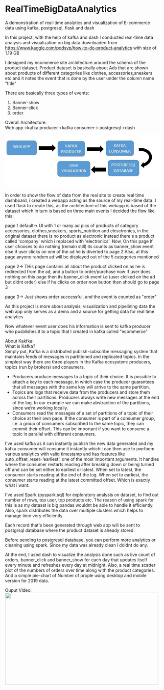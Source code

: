 # RealTimeBigDataAnalytics
A demonstration of real-time analytics and visualization of E-commerce data using kafka, postgresql, flask and dash

In this project, with the help of kafka and dash I conducted real-time data analysis and visualization on big data downloaded from https://www.kaggle.com/podsyp/how-to-do-product-analytics with size of 1.19 GB

I designed my ecommerce site architecture around the schema of the product dataset. Product dataset is basically about Ads that are shown about products of different categories like clothes, accessories,sneakers etc and it notes the event that is done by the user under the column name "title"

There are basically three types of events:
1) Banner-show
2) Banner-click
3) order


Overall Architecture: <br>
Web app->kafka producer->kafka consumer-> postgresql->dash

![Image of Architecture](https://github.com/chelseafernandes2000/RealTimeBigDataAnalytics/blob/master/architecture.JPG)

In order to show the flow of data from the real site to create real time dashboard, i created a webapp acting as the source of my real-time data. I used flask to create this, as the architecture of this webapp is based of the dataset which in turn is based on three main events I decided the flow like this:


page 1 default-> 
UI with 1 or many ad pics of products of category accessories, clothes,sneakers, sports_nutrition and elesctronics, in the original dataset there is no product as electronic instead there's a product called 'company' which i replaced with 'electronics'.
Now, On this page If user chooses to do nothing (remain still) its counts as banner_show event
else if user clicks on one of the ad
he is diverted to page 2 
Also, at this page anyone random ad will be displayed out of the 5 categories mentioned

page 2->
THis page contains all about the product clicked on as he is redirected from the ad, and a button to order/purchase now
If user does nothing on this page then its banner_click event i.e (user clciked on the ad but didnt order)
else if he clicks on order now button then should go to page 3

page 3->
Just shows order successful, and the event is counted as "order"

As this project is more about analysis, visualization and pipelining data the web app only serves as a demo and a source for getting data for real time analytics

Now whatever event user does his information is sent to kafka producer who pusblishes it to a topic that I created in kafka called "ecommerce"

About Kakfka: <br>
What is Kafka? <br>
Simply put, Kafka is a distributed publish-subscribe messaging system that maintains feeds of messages in partitioned and replicated topics. In the simplest way there are three players in the Kafka ecosystem: producers, topics (run by brokers) and consumers.
* Producers produce messages to a topic of their choice. It is possible to attach a key to each message, in which case the producer guarantees that all messages with the same key will arrive to the same partition.
* Topics are logs that receive data from the producers and store them across their partitions. Producers always write new messages at the end of the log. In our example we can make abstraction of the partitions, since we’re working locally.
* Consumers read the messages of a set of partitions of a topic of their choice at their own pace. If the consumer is part of a consumer group, i.e. a group of consumers subscribed to the same topic, they can commit their offset. This can be important if you want to consume a topic in parallel with different consumers.

I've used kafka as it can instantly publish the new data generated and my kafka consumer will consume it instantly which i can then use to pwrfoem various analytics with valid timestamp and has features like auto_offset_reset=’earliest’: one of the most important arguments. It handles where the consumer restarts reading after breaking down or being turned off and can be set either to earliest or latest. When set to latest, the consumer starts reading at the end of the log. When set to earliest, the consumer starts reading at the latest committed offset. Which is exactly what i want. 

I've used Spark (pyspark.sql) for exploratory analysis on dataset, to find out number of rows, top user, top products etc. The reason of using spark for this is as my dataset is big pandas wouldnt be able to handle it efficiently. Also, spark distributes the data over multiple clusters which helps to manage time very efficiently.

Each record that's been generated through web app will be sent to postgrsql database where the product dataset is already stored. 

Before sending to postgresql database, you can perform more analytics or cleaning using spark. Since my data was already clean i ddidnt do any. 

At the end, I used dash to visualize the analysis done such as live count of orders, banner_click and banner_show for each day that updates itself every minute and refreshes every day at midnight. Also, a real time scatter plot of the numbers of orders over time along with the product categories. And a simple pie-chart of Number of prople using desktop and mobile version for 2019 data.

Ouput Video: <br>
<img src=https://github.com/chelseafernandes2000/RealTimeBigDataAnalytics/blob/master/OutputGIF.gif width="500" height="300"/>




